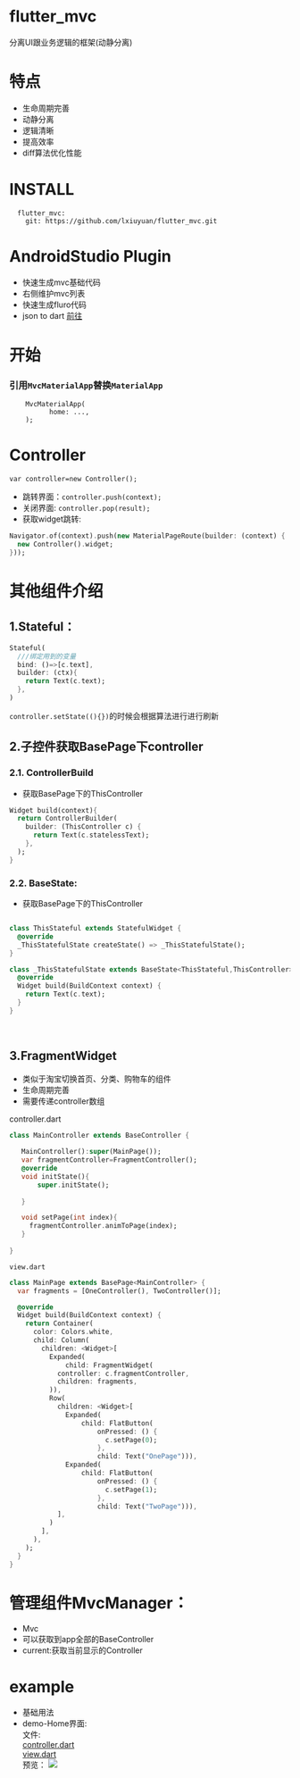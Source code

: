 # flutter_mvc
分离UI跟业务逻辑的框架(动静分离)
# 特点
* 生命周期完善
* 动静分离
* 逻辑清晰
* 提高效率
* diff算法优化性能

# INSTALL
```Flutter
  flutter_mvc:
    git: https://github.com/lxiuyuan/flutter_mvc.git
```

# AndroidStudio Plugin<br/>
* 快速生成mvc基础代码
* 右侧维护mvc列表
* 快速生成fluro代码
* json to dart
[前往](https://github.com/lxiuyuan/flutter_mvc/tree/master/plugin)

# 开始 
### 引用```MvcMaterialApp```替换```MaterialApp```
```
    MvcMaterialApp(
          home: ...,
    );
```

# Controller <br/>
 ```var controller=new Controller();```
* 跳转界面：```controller.push(context);```
* 关闭界面: ```controller.pop(result);```
* 获取widget跳转:
 ```Dart
Navigator.of(context).push(new MaterialPageRoute(builder: (context) {
   new Controller().widget;
}));
```


# 其他组件介绍<br/>

## 1.Stateful：

```Dart
Stateful(
  ///绑定用到的变量
  bind: ()=>[c.text],
  builder: (ctx){
    return Text(c.text);
  },
)
``` 

`controller.setState((){})`的时候会根据算法进行进行刷新<br/>



## 2.子控件获取BasePage下controller<br/>

### 2.1. ControllerBuild

* 获取BasePage下的ThisController

```Dart
Widget build(context){
  return ControllerBuilder(
    builder: (ThisController c) {
      return Text(c.statelessText);
    },
  );
}
```

### 2.2. BaseState:

* 获取BasePage下的ThisController

```Dart

class ThisStateful extends StatefulWidget {
  @override
  _ThisStatefulState createState() => _ThisStatefulState();
}

class _ThisStatefulState extends BaseState<ThisStateful,ThisController> {
  @override
  Widget build(BuildContext context) {
    return Text(c.text);
  }
}

```

<br/>

## 3.FragmentWidget
* 类似于淘宝切换首页、分类、购物车的组件
* 生命周期完善
* 需要传递controller数组<br/>

controller.dart

```Dart
class MainController extends BaseController {
   
   MainController():super(MainPage());
   var fragmentController=FragmentController();
   @override
   void initState(){
       super.initState();
       
   }

   void setPage(int index){
     fragmentController.animToPage(index);
   }
   
}
```
`view.dart`
```Dart
class MainPage extends BasePage<MainController> {
  var fragments = [OneController(), TwoController()];

  @override
  Widget build(BuildContext context) {
    return Container(
      color: Colors.white,
      child: Column(
        children: <Widget>[
          Expanded(
              child: FragmentWidget(
            controller: c.fragmentController,
            children: fragments,
          )),
          Row(
            children: <Widget>[
              Expanded(
                  child: FlatButton(
                      onPressed: () {
                        c.setPage(0);
                      },
                      child: Text("OnePage"))),
              Expanded(
                  child: FlatButton(
                      onPressed: () {
                        c.setPage(1);
                      },
                      child: Text("TwoPage"))),
            ],
          )
        ],
      ),
    );
  }
}

```

# 管理组件MvcManager：
* Mvc
* 可以获取到app全部的BaseController
* current:获取当前显示的Controller

# example
* 基础用法
* demo-Home界面:<br/>
文件:<br/>
[controller.dart](https://github.com/lxiuyuan/flutter_mvc/blob/master/example/lib/mvc/demo/home/controller.dart)<br/>
[view.dart](https://github.com/lxiuyuan/flutter_mvc/blob/master/example/lib/mvc/demo/home/view.dart)<br/>
预览：
![](https://raw.githubusercontent.com/lxiuyuan/flutter_mvc/master/images/home.jpg)

